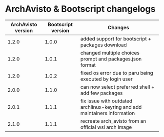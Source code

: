 # ArchAvisto & Bootscript changelogs

| ArchAvisto version | Bootscript version | Changes                                                                   |
|--------------------|--------------------|---------------------------------------------------------------------------|
| 1.2.0              | 1.0.0              | added support for bootscript + packages download                          |
| 1.2.0              | 1.0.1              | changed multiple choices prompt and packages.json format                  |
| 1.2.0              | 1.0.2              | fixed os error due to paru being executed by login user                   |
| 2.0.0              | 1.1.0              | can now select preferred shell + add few packages                         |
| 2.0.1              | 1.1.1              | fix issue with outdated archlinux-keyring and add maintainers information |
| 2.1.0              | 1.1.1              | recreate arch_avisto from an official wsl arch image                      |
